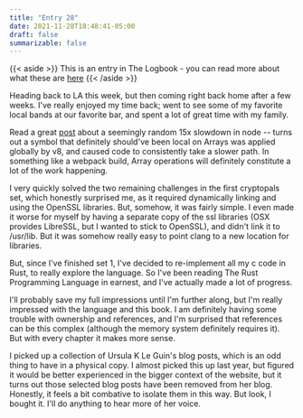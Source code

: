 ```yaml
---
title: "Entry 28"
date: 2021-11-28T18:48:41-05:00
draft: false
summarizable: false
---
```


{{< aside >}} This is an entry in The Logbook - you can read more about what these are [here](/posts/logbook) {{< /aside >}}

Heading back to LA this week, but then coming right back home after a few weeks. I've really enjoyed my time back; went to see some of my favorite local bands at our favorite bar, and spent a lot of great time with my family.

Read a great [post](https://engineering.tines.com/blog/understanding-why-our-build-got-15x-slower-with-webpack) about a seemingly random 15x slowdown in node -- turns out a symbol that definitely should've been local on Arrays was applied globally by v8, and caused code to consistently take a slower path. In something like a webpack build, Array operations will definitely constitute a lot of the work happening.

I very quickly solved the two remaining challenges in the first cryptopals set, which honestly surprised me, as it required dynamically linking and using the OpenSSL libraries. But, somehow, it was fairly simple. I even made it worse for myself by having a separate copy of the ssl libraries (OSX provides LibreSSL, but I wanted to stick to OpenSSL), and didn't link it to /usr/lib. But it was somehow really easy to point clang to a new location for libraries.

But, since I've finished set 1, I've decided to re-implement all my c code in Rust, to really explore the language. So I've been reading The Rust Programming Language in earnest, and I've actually made a lot of progress.

I'll probably save my full impressions until I'm further along, but I'm really impressed with the language and this book. I am definitely having some trouble with ownership and references, and I'm surprised that references can be this complex (although the memory system definitely requires it). But with every chapter it makes more sense.

I picked up a collection of Ursula K Le Guin's blog posts, which is an odd thing to have in a physical copy. I almost picked this up last year, but figured it would be better experienced in the bigger context of the website, but it turns out those selected blog posts have been removed from her blog. Honestly, it feels a bit combative to isolate them in this way. But look, I bought it. I'll do anything to hear more of her voice.
